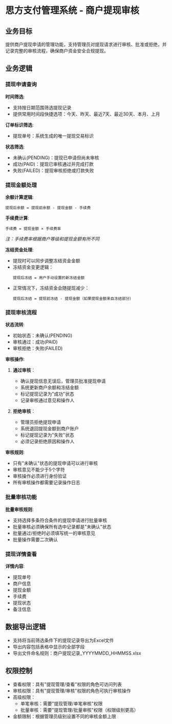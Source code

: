 # 思方支付管理系统 - 商户提现审核

## 业务目标

提供商户提现申请的管理功能，支持管理员对提现请求进行审核、批准或拒绝，并记录完整的审核流程，确保商户资金安全合规提现。

## 业务逻辑

### 提现申请查询

**时间筛选**:
- 支持按日期范围筛选提现记录
- 提供常用时间段快捷选项：今天、昨天、最近7天、最近30天、本月、上月

**订单标识筛选**:
- 提现单号：系统生成的唯一提现交易标识

**状态筛选**:
- 未确认(PENDING)：提现已申请但尚未审核
- 成功(PAID)：提现已审核通过并完成打款
- 失败(FAILED)：提现审核拒绝或打款失败

### 提现金额处理

**余额计算逻辑**:
```
提现后余额 = 提现前余额 - 提现金额 - 手续费
```

**手续费计算**:
```
手续费 = 提现金额 × 手续费率
```
*注：手续费率根据商户等级和提现金额有所不同*

**冻结资金处理**:
- 提现时可以同步调整冻结资金金额
- 冻结资金变更逻辑：
  ```
  提现后冻结 = 用户手动设置的新冻结金额
  ```
- 正常情况下，冻结资金会随提现减少：
  ```
  提现后冻结 = 提现前冻结 - 提现金额（如果提现金额来自冻结部分）
  ```

### 提现审核流程

**状态流转**:
- 初始状态：未确认(PENDING)
- 审核通过：成功(PAID)
- 审核拒绝：失败(FAILED)

**审核操作**:
1. **通过审核**：
   - 确认提现信息无误后，管理员批准提现申请
   - 系统更新商户余额和冻结金额
   - 标记提现记录为"成功"状态
   - 记录审核通过意见和操作人

2. **拒绝审核**：
   - 管理员拒绝提现申请
   - 系统退回提现金额到商户账户
   - 标记提现记录为"失败"状态
   - 必须记录拒绝原因和操作人

**审核规则**:
- 只有"未确认"状态的提现申请可以进行审核
- 审核意见不能少于5个字符
- 审核操作必须进行身份验证
- 所有审核操作都需要记录操作日志

### 批量审核功能

**批量审核规则**:
- 支持选择多条符合条件的提现申请进行批量审核
- 批量审核必须确保所有选中记录都是"未确认"状态
- 批量通过/拒绝时必须填写统一的审核意见
- 批量操作需要二次确认

### 提现详情查看

**详情内容**:
- 提现单号
- 商户信息
- 提现金额
- 手续费
- 提现状态
- 备注信息

## 数据导出逻辑

- 支持将当前筛选条件下的提现记录导出为Excel文件
- 导出内容包括表格中显示的全部字段
- 导出文件命名规则：商户提现记录_YYYYMMDD_HHMMSS.xlsx

## 权限控制

- 查看权限：具有"提现管理/查看"权限的角色可访问列表
- 审核权限：具有"提现管理/审核"权限的角色可执行审核操作
- 高级权限：
  - 单笔审核：需要"提现管理/单笔审核"权限
  - 批量审核：需要"提现管理/批量审核"权限（权限级别更高）
- 金额限制：根据管理员级别设置不同的审核金额上限 